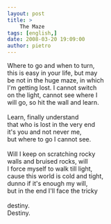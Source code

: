 ```yaml
---
layout: post
title: >
    The Maze
tags: [english,]
date: 2008-03-20 19:09:00
author: pietro
---
```

Where to go and when to turn,<br/>this is easy in your life, but may<br/>be not in the huge maze, in which<br/>I'm getting lost. I cannot switch<br/>on the light, cannot see where I<br/>will go, so hit the wall and learn.<br/><br/>Learn, finally understand<br/>that who is lost in the very end<br/>it's you and not never me,<br/>but where to go I cannot see.<br/><br/>Will I keep on scratching rocky<br/>walls and bruised rocks, will<br/>I force myself to walk till light,<br/>cause this world is cold and tight,<br/>dunno if it's enough my will,<br/>but in the end I'll face the tricky<br/><br/>destiny.<br/>Destiny.
